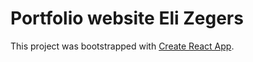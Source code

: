 # Portfolio website Eli Zegers

This project was bootstrapped with [Create React App](https://github.com/facebookincubator/create-react-app).
